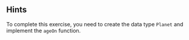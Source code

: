 ## Hints

To complete this exercise, you need to create the data type `Planet`
and implement the `ageOn` function.
